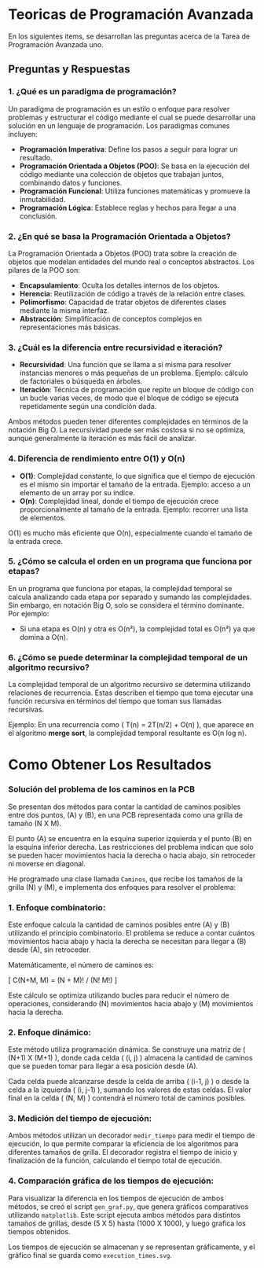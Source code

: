 # Teoricas de Programación Avanzada

En los siguientes items, se desarrollan las preguntas acerca de la Tarea de Programación Avanzada uno.

## Preguntas y Respuestas

### 1. ¿Qué es un paradigma de programación?
Un paradigma de programación es un estilo o enfoque para resolver problemas y estructurar el código mediante el cual se puede desarrollar una solución en un lenguaje de programación. Los paradigmas comunes incluyen:

- **Programación Imperativa**: Define los pasos a seguir para lograr un resultado.
- **Programación Orientada a Objetos (POO)**: Se basa en la ejecución del código mediante una colección de objetos que trabajan juntos, combinando datos y funciones.
- **Programación Funcional**: Utiliza funciones matemáticas y promueve la inmutabilidad.
- **Programación Lógica**: Establece reglas y hechos para llegar a una conclusión.

### 2. ¿En qué se basa la Programación Orientada a Objetos?
La Programación Orientada a Objetos (POO) trata sobre la creación de objetos que modelan entidades del mundo real o conceptos abstractos. Los pilares de la POO son:

- **Encapsulamiento**: Oculta los detalles internos de los objetos.
- **Herencia**: Reutilización de código a través de la relación entre clases.
- **Polimorfismo**: Capacidad de tratar objetos de diferentes clases mediante la misma interfaz.
- **Abstracción**: Simplificación de conceptos complejos en representaciones más básicas.

### 3. ¿Cuál es la diferencia entre recursividad e iteración?
- **Recursividad**: Una función que se llama a sí misma para resolver instancias menores o más pequeñas de un problema. Ejemplo: cálculo de factoriales o búsqueda en árboles.
- **Iteración**: Técnica de programación que repite un bloque de código con un bucle varias veces, de modo que el bloque de código se ejecuta repetidamente según una condición dada.

Ambos métodos pueden tener diferentes complejidades en términos de la notación Big O. La recursividad puede ser más costosa si no se optimiza, aunque generalmente la iteración es más fácil de analizar.

### 4. Diferencia de rendimiento entre O(1) y O(n)
- **O(1)**: Complejidad constante, lo que significa que el tiempo de ejecución es el mismo sin importar el tamaño de la entrada. Ejemplo: acceso a un elemento de un array por su índice.
- **O(n)**: Complejidad lineal, donde el tiempo de ejecución crece proporcionalmente al tamaño de la entrada. Ejemplo: recorrer una lista de elementos.

O(1) es mucho más eficiente que O(n), especialmente cuando el tamaño de la entrada crece.

### 5. ¿Cómo se calcula el orden en un programa que funciona por etapas?
En un programa que funciona por etapas, la complejidad temporal se calcula analizando cada etapa por separado y sumando las complejidades. Sin embargo, en notación Big O, solo se considera el término dominante. Por ejemplo:

- Si una etapa es O(n) y otra es O(n²), la complejidad total es O(n²) ya que domina a O(n).

### 6. ¿Cómo se puede determinar la complejidad temporal de un algoritmo recursivo?
La complejidad temporal de un algoritmo recursivo se determina utilizando relaciones de recurrencia. Estas describen el tiempo que toma ejecutar una función recursiva en términos del tiempo que toman sus llamadas recursivas.

Ejemplo: En una recurrencia como \( T(n) = 2T(n/2) + O(n) \), que aparece en el algoritmo **merge sort**, la complejidad temporal resultante es O(n log n).

# Como Obtener Los Resultados

### Solución del problema de los caminos en la PCB

Se presentan dos métodos para contar la cantidad de caminos posibles entre dos puntos, \(A\) y \(B\), en una PCB representada como una grilla de tamaño \(N X M\).

El punto \(A\) se encuentra en la esquina superior izquierda y el punto \(B\) en la esquina inferior derecha. Las restricciones del problema indican que solo se pueden hacer movimientos hacia la derecha o hacia abajo, sin retroceder ni moverse en diagonal.

He programado una clase llamada `Caminos`, que recibe los tamaños de la grilla \(N\) y \(M\), e implementa dos enfoques para resolver el problema:

### 1. Enfoque combinatorio:
Este enfoque calcula la cantidad de caminos posibles entre \(A\) y \(B\) utilizando el principio combinatorio. El problema se reduce a contar cuántos movimientos hacia abajo y hacia la derecha se necesitan para llegar a \(B\) desde \(A\), sin retroceder.

Matemáticamente, el número de caminos es:

\[
C(N+M, M) = (N + M)! / (N! M!)
\]

Este cálculo se optimiza utilizando bucles para reducir el número de operaciones, considerando \(N\) movimientos hacia abajo y \(M\) movimientos hacia la derecha.

### 2. Enfoque dinámico:
Este método utiliza programación dinámica. Se construye una matriz de \( (N+1) X (M+1) \), donde cada celda \( (i, j) \) almacena la cantidad de caminos que se pueden tomar para llegar a esa posición desde \(A\).

Cada celda puede alcanzarse desde la celda de arriba \( (i-1, j) \) o desde la celda a la izquierda \( (i, j-1) \), sumando los valores de estas celdas. El valor final en la celda \( (N, M) \) contendrá el número total de caminos posibles.

### 3. Medición del tiempo de ejecución:
Ambos métodos utilizan un decorador `medir_tiempo` para medir el tiempo de ejecución, lo que permite comparar la eficiencia de los algoritmos para diferentes tamaños de grilla. El decorador registra el tiempo de inicio y finalización de la función, calculando el tiempo total de ejecución.

### 4. Comparación gráfica de los tiempos de ejecución:
Para visualizar la diferencia en los tiempos de ejecución de ambos métodos, se creó el script `gen_graf.py`, que genera gráficos comparativos utilizando `matplotlib`. Este script ejecuta ambos métodos para distintos tamaños de grillas, desde \(5 X 5\) hasta \(1000 X 1000\), y luego grafica los tiempos obtenidos.

Los tiempos de ejecución se almacenan y se representan gráficamente, y el gráfico final se guarda como `execution_times.svg`.


